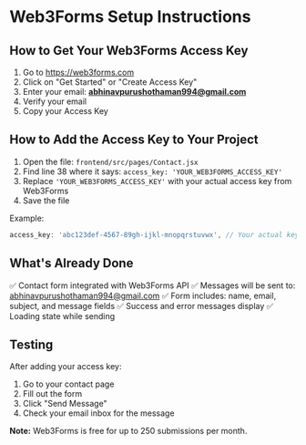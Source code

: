 # Web3Forms Setup Instructions

## How to Get Your Web3Forms Access Key

1. Go to https://web3forms.com
2. Click on "Get Started" or "Create Access Key"
3. Enter your email: **abhinavpurushothaman994@gmail.com**
4. Verify your email
5. Copy your Access Key

## How to Add the Access Key to Your Project

1. Open the file: `frontend/src/pages/Contact.jsx`
2. Find line 38 where it says: `access_key: 'YOUR_WEB3FORMS_ACCESS_KEY'`
3. Replace `'YOUR_WEB3FORMS_ACCESS_KEY'` with your actual access key from Web3Forms
4. Save the file

Example:
```javascript
access_key: 'abc123def-4567-89gh-ijkl-mnopqrstuvwx', // Your actual key
```

## What's Already Done

✅ Contact form integrated with Web3Forms API
✅ Messages will be sent to: abhinavpurushothaman994@gmail.com
✅ Form includes: name, email, subject, and message fields
✅ Success and error messages display
✅ Loading state while sending

## Testing

After adding your access key:
1. Go to your contact page
2. Fill out the form
3. Click "Send Message"
4. Check your email inbox for the message

**Note:** Web3Forms is free for up to 250 submissions per month.
